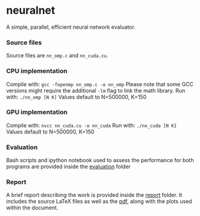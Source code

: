 # neuralnet
A simple, parallel, efficient neural network evaluator.

### Source files
Source files are ```nn_omp.c``` and ```nn_cuda.cu```.

### CPU implementation
Compile with: ```gcc -fopenmp nn_omp.c -o nn_omp```
Please note that some GCC versions might require the additional ```-lm``` flag to link the math library.
Run with: ```./nn_omp [N K]```
Values default to N=500000, K=150

### GPU implementation
Compile with: ```nvcc nn_cuda.cu -o nn_cuda```
Run with: ```./nn_cuda [N K]```
Values default to N=500000, K=150

### Evaluation
Bash scripts and ipython notebook used to assess the performance for both programs are provided inside the [evaluation](https://github.com/michimichiamo/neuralnet/evaluation) folder

### Report
A brief report describing the work is provided inside the [report](https://github.com/michimichiamo/neuralnet/report) folder. It includes the source LaTeX files as well as the [pdf](https://github.com/michimichiamo/neuralnet/report/report.pdf), along with the plots used within the document.
